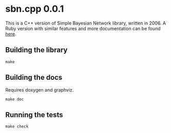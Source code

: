# sbn.cpp 0.0.1

This is a C++ version of Simple Bayesian Network library, written in 2006. A Ruby version with
similar features and more documentation can be found [here](https://github.com/cayblood/sbn).

## Building the library

```
make
```

## Building the docs

Requires doxygen and graphviz.

```
make doc
```

## Running the tests

```
make check
```
